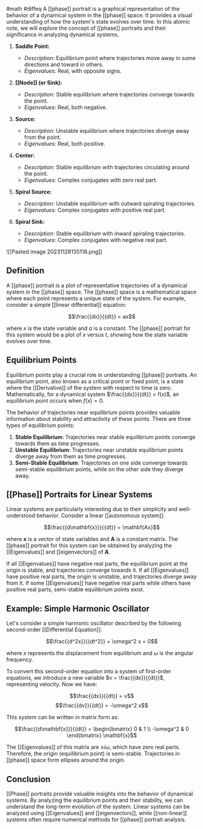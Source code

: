 
#math #diffeq 
A [[phase]] portrait is a graphical representation of the behavior of a dynamical system in the [[phase]] space. It provides a visual understanding of how the system's state evolves over time. In this atomic note, we will explore the concept of [[phase]] portraits and their significance in analyzing dynamical systems.

1. **Saddle Point:**
   - *Description:* Equilibrium point where trajectories move away in some directions and toward in others.
   - *Eigenvalues:* Real, with opposite signs.

2. **[[Node]] (or Sink):**
   - *Description:* Stable equilibrium where trajectories converge towards the point.
   - *Eigenvalues:* Real, both negative.

3. **Source:**
   - *Description:* Unstable equilibrium where trajectories diverge away from the point.
   - *Eigenvalues:* Real, both positive.

4. **Center:**
   - *Description:* Stable equilibrium with trajectories circulating around the point.
   - *Eigenvalues:* Complex conjugates with zero real part.

5. **Spiral Source:**
   - *Description:* Unstable equilibrium with outward spiraling trajectories.
   - *Eigenvalues:* Complex conjugates with positive real part.

6. **Spiral Sink:**
   - *Description:* Stable equilibrium with inward spiraling trajectories.
   - *Eigenvalues:* Complex conjugates with negative real part.
 

![[Pasted image 20231128135118.png]]
## Definition

A [[phase]] portrait is a plot of representative trajectories of a dynamical system in the [[phase]] space. The [[phase]] space is a mathematical space where each point represents a unique state of the system. For example, consider a simple [[linear differential]] equation:

$$\frac{{dx}}{{dt}} = ax$$

where $x$ is the state variable and $a$ is a constant. The [[phase]] portrait for this system would be a plot of $x$ versus $t$, showing how the state variable evolves over time.

## Equilibrium Points

Equilibrium points play a crucial role in understanding [[phase]] portraits. An equilibrium point, also known as a critical point or fixed point, is a state where the [[Derivative]] of the system with respect to time is zero. Mathematically, for a dynamical system $\frac{{dx}}{{dt}} = f(x)$, an equilibrium point occurs when $f(x) = 0$.

The behavior of trajectories near equilibrium points provides valuable information about stability and attractivity of these points. There are three types of equilibrium points:

1. **Stable Equilibrium**: Trajectories near stable equilibrium points converge towards them as time progresses.
2. **Unstable Equilibrium**: Trajectories near unstable equilibrium points diverge away from them as time progresses.
3. **Semi-Stable Equilibrium**: Trajectories on one side converge towards semi-stable equilibrium points, while on the other side they diverge away.

## [[Phase]] Portraits for Linear Systems

Linear systems are particularly interesting due to their simplicity and well-understood behavior. Consider a linear [[autonomous system]]:

$$\frac{{d\mathbf{x}}}{{dt}} = \mathbf{Ax}$$

where $\mathbf{x}$ is a vector of state variables and $\mathbf{A}$ is a constant matrix. The [[phase]] portrait for this system can be obtained by analyzing the [[Eigenvalues]] and [[eigenvectors]] of $\mathbf{A}$.

If all [[Eigenvalues]] have negative real parts, the equilibrium point at the origin is stable, and trajectories converge towards it. If all [[Eigenvalues]] have positive real parts, the origin is unstable, and trajectories diverge away from it. If some [[Eigenvalues]] have negative real parts while others have positive real parts, semi-stable equilibrium points exist.

## Example: Simple Harmonic Oscillator

Let's consider a simple harmonic oscillator described by the following second-order [[Differential Equation]]:

$$\frac{{d^2x}}{{dt^2}} + \omega^2 x = 0$$

where $x$ represents the displacement from equilibrium and $\omega$ is the angular frequency.

To convert this second-order equation into a system of first-order equations, we introduce a new variable $v = \frac{{dx}}{{dt}}$, representing velocity. Now we have:

$$\frac{{dx}}{{dt}} = v$$
$$\frac{{dv}}{{dt}} = -\omega^2 x$$

This system can be written in matrix form as:

$$\frac{{d\mathbf{x}}}{{dt}} = \begin{bmatrix} 0 & 1 \\ -\omega^2 & 0 \end{bmatrix} \mathbf{x}$$

The [[Eigenvalues]] of this matrix are $\pm i\omega$, which have zero real parts. Therefore, the origin (equilibrium point) is semi-stable. Trajectories in [[phase]] space form ellipses around the origin.

## Conclusion

[[Phase]] portraits provide valuable insights into the behavior of dynamical systems. By analyzing the equilibrium points and their stability, we can understand the long-term evolution of the system. Linear systems can be analyzed using [[Eigenvalues]] and [[eigenvectors]], while [[non-linear]] systems often require numerical methods for [[phase]] portrait analysis.